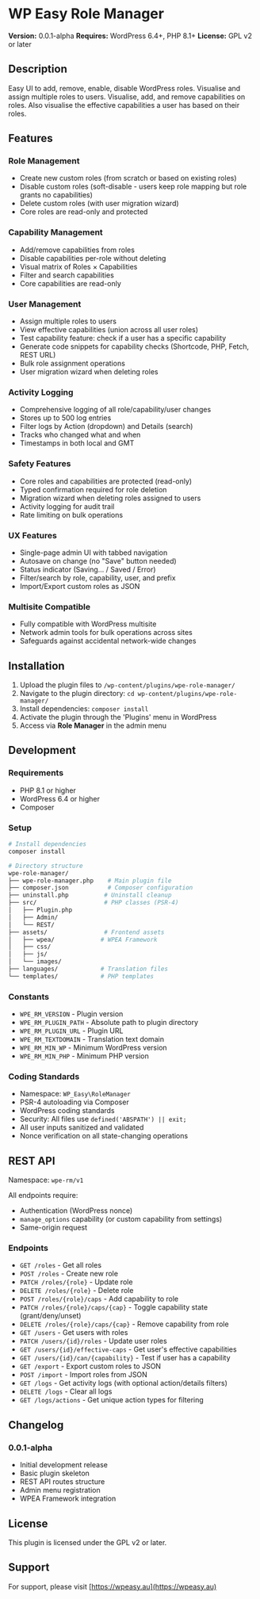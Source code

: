 # WP Easy Role Manager

**Version:** 0.0.1-alpha
**Requires:** WordPress 6.4+, PHP 8.1+
**License:** GPL v2 or later

## Description

Easy UI to add, remove, enable, disable WordPress roles. Visualise and assign multiple roles to users. Visualise, add, and remove capabilities on roles. Also visualise the effective capabilities a user has based on their roles.

## Features

### Role Management
- Create new custom roles (from scratch or based on existing roles)
- Disable custom roles (soft-disable - users keep role mapping but role grants no capabilities)
- Delete custom roles (with user migration wizard)
- Core roles are read-only and protected

### Capability Management
- Add/remove capabilities from roles
- Disable capabilities per-role without deleting
- Visual matrix of Roles × Capabilities
- Filter and search capabilities
- Core capabilities are read-only

### User Management
- Assign multiple roles to users
- View effective capabilities (union across all user roles)
- Test capability feature: check if a user has a specific capability
- Generate code snippets for capability checks (Shortcode, PHP, Fetch, REST URL)
- Bulk role assignment operations
- User migration wizard when deleting roles

### Activity Logging
- Comprehensive logging of all role/capability/user changes
- Stores up to 500 log entries
- Filter logs by Action (dropdown) and Details (search)
- Tracks who changed what and when
- Timestamps in both local and GMT

### Safety Features
- Core roles and capabilities are protected (read-only)
- Typed confirmation required for role deletion
- Migration wizard when deleting roles assigned to users
- Activity logging for audit trail
- Rate limiting on bulk operations

### UX Features
- Single-page admin UI with tabbed navigation
- Autosave on change (no "Save" button needed)
- Status indicator (Saving… / Saved / Error)
- Filter/search by role, capability, user, and prefix
- Import/Export custom roles as JSON

### Multisite Compatible
- Fully compatible with WordPress multisite
- Network admin tools for bulk operations across sites
- Safeguards against accidental network-wide changes

## Installation

1. Upload the plugin files to `/wp-content/plugins/wpe-role-manager/`
2. Navigate to the plugin directory: `cd wp-content/plugins/wpe-role-manager/`
3. Install dependencies: `composer install`
4. Activate the plugin through the 'Plugins' menu in WordPress
5. Access via **Role Manager** in the admin menu

## Development

### Requirements
- PHP 8.1 or higher
- WordPress 6.4 or higher
- Composer

### Setup
```bash
# Install dependencies
composer install

# Directory structure
wpe-role-manager/
├── wpe-role-manager.php    # Main plugin file
├── composer.json           # Composer configuration
├── uninstall.php          # Uninstall cleanup
├── src/                   # PHP classes (PSR-4)
│   ├── Plugin.php
│   ├── Admin/
│   └── REST/
├── assets/                # Frontend assets
│   ├── wpea/             # WPEA Framework
│   ├── css/
│   ├── js/
│   └── images/
├── languages/            # Translation files
└── templates/            # PHP templates
```

### Constants
- `WPE_RM_VERSION` - Plugin version
- `WPE_RM_PLUGIN_PATH` - Absolute path to plugin directory
- `WPE_RM_PLUGIN_URL` - Plugin URL
- `WPE_RM_TEXTDOMAIN` - Translation text domain
- `WPE_RM_MIN_WP` - Minimum WordPress version
- `WPE_RM_MIN_PHP` - Minimum PHP version

### Coding Standards
- Namespace: `WP_Easy\RoleManager`
- PSR-4 autoloading via Composer
- WordPress coding standards
- Security: All files use `defined('ABSPATH') || exit;`
- All user inputs sanitized and validated
- Nonce verification on all state-changing operations

## REST API

Namespace: `wpe-rm/v1`

All endpoints require:
- Authentication (WordPress nonce)
- `manage_options` capability (or custom capability from settings)
- Same-origin request

### Endpoints
- `GET /roles` - Get all roles
- `POST /roles` - Create new role
- `PATCH /roles/{role}` - Update role
- `DELETE /roles/{role}` - Delete role
- `POST /roles/{role}/caps` - Add capability to role
- `PATCH /roles/{role}/caps/{cap}` - Toggle capability state (grant/deny/unset)
- `DELETE /roles/{role}/caps/{cap}` - Remove capability from role
- `GET /users` - Get users with roles
- `PATCH /users/{id}/roles` - Update user roles
- `GET /users/{id}/effective-caps` - Get user's effective capabilities
- `GET /users/{id}/can/{capability}` - Test if user has a capability
- `GET /export` - Export custom roles to JSON
- `POST /import` - Import roles from JSON
- `GET /logs` - Get activity logs (with optional action/details filters)
- `DELETE /logs` - Clear all logs
- `GET /logs/actions` - Get unique action types for filtering

## Changelog

### 0.0.1-alpha
- Initial development release
- Basic plugin skeleton
- REST API routes structure
- Admin menu registration
- WPEA Framework integration

## License

This plugin is licensed under the GPL v2 or later.

## Support

For support, please visit [https://wpeasy.au](https://wpeasy.au)
